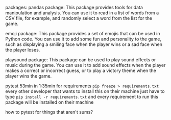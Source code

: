 packages:
pandas package: This package provides tools for data manipulation and analysis. You can use it to read in a list of words from a CSV file, for example, and randomly select a word from the list for the game.

emoji package: This package provides a set of emojis that can be used in Python code. You can use it to add some fun and personality to the game, such as displaying a smiling face when the player wins or a sad face when the player loses.

playsound package: This package can be used to play sound effects or music during the game. You can use it to add sound effects when the player makes a correct or incorrect guess, or to play a victory theme when the player wins the game.

pytest 53min in
1:35min for requirements
`pip freeze > requirements.txt`
every other developer that wants to install this on their machine just have to type 
`pip install -r requirements.txt` 
and every requirement to run this package will be installed on their machine

how to pytest for things that aren't sums?


